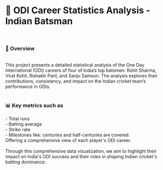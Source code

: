 <h1>🏏 ODI Career Statistics Analysis - Indian Batsman</h1>
<br>
<h3>📌 Overview</h3>
<br>
This project presents a detailed statistical analysis of the One Day International (ODI) careers of four of India’s top batsmen: Rohit Sharma, Virat Kohli, Rishabh Pant, and Sanju Samson. The analysis explores their contributions, consistency, and impact on the Indian cricket team’s performance in ODIs.
<br>
<br>
<h3>📊 Key metrics such as</h3>
- Total runs <br>
- Batting average <br>
- Strike rate <br>
- Milestones like: centuries and half-centuries are covered. <br> 
Offering a comprehensive view of each player's ODI career.
<br><br>
Through this comprehensive data visualization, we aim to highlight their impact on India's ODI success and their roles in shaping Indian cricket's batting dominance.
